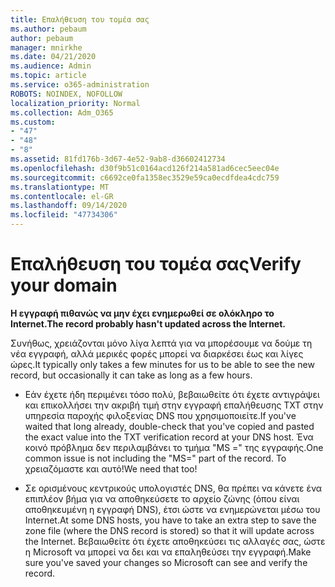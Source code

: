 ```yaml
---
title: Επαλήθευση του τομέα σας
ms.author: pebaum
author: pebaum
manager: mnirkhe
ms.date: 04/21/2020
ms.audience: Admin
ms.topic: article
ms.service: o365-administration
ROBOTS: NOINDEX, NOFOLLOW
localization_priority: Normal
ms.collection: Adm_O365
ms.custom:
- "47"
- "48"
- "8"
ms.assetid: 81fd176b-3d67-4e52-9ab8-d36602412734
ms.openlocfilehash: d30f9b51c0164acd126f214a581ad6cec5eec04e
ms.sourcegitcommit: c6692ce0fa1358ec3529e59ca0ecdfdea4cdc759
ms.translationtype: MT
ms.contentlocale: el-GR
ms.lasthandoff: 09/14/2020
ms.locfileid: "47734306"
---
```

# <a name="verify-your-domain"></a><span data-ttu-id="b981c-102">Επαλήθευση του τομέα σας</span><span class="sxs-lookup"><span data-stu-id="b981c-102">Verify your domain</span></span>

 <span data-ttu-id="b981c-103">**Η εγγραφή πιθανώς να μην έχει ενημερωθεί σε ολόκληρο το Internet.**</span><span class="sxs-lookup"><span data-stu-id="b981c-103">**The record probably hasn't updated across the Internet.**</span></span>
  
<span data-ttu-id="b981c-104">Συνήθως, χρειάζονται μόνο λίγα λεπτά για να μπορέσουμε να δούμε τη νέα εγγραφή, αλλά μερικές φορές μπορεί να διαρκέσει έως και λίγες ώρες.</span><span class="sxs-lookup"><span data-stu-id="b981c-104">It typically only takes a few minutes for us to be able to see the new record, but occasionally it can take as long as a few hours.</span></span> 
  
- <span data-ttu-id="b981c-105">Εάν έχετε ήδη περιμένει τόσο πολύ, βεβαιωθείτε ότι έχετε αντιγράψει και επικολλήσει την ακριβή τιμή στην εγγραφή επαλήθευσης TXT στην υπηρεσία παροχής φιλοξενίας DNS που χρησιμοποιείτε.</span><span class="sxs-lookup"><span data-stu-id="b981c-105">If you've waited that long already, double-check that you've copied and pasted the exact value into the TXT verification record at your DNS host.</span></span> <span data-ttu-id="b981c-106">Ένα κοινό πρόβλημα δεν περιλαμβάνει το τμήμα "MS =" της εγγραφής.</span><span class="sxs-lookup"><span data-stu-id="b981c-106">One common issue is not including the "MS=" part of the record.</span></span> <span data-ttu-id="b981c-107">Το χρειαζόμαστε και αυτό!</span><span class="sxs-lookup"><span data-stu-id="b981c-107">We need that too!</span></span>

- <span data-ttu-id="b981c-108">Σε ορισμένους κεντρικούς υπολογιστές DNS, θα πρέπει να κάνετε ένα επιπλέον βήμα για να αποθηκεύσετε το αρχείο ζώνης (όπου είναι αποθηκευμένη η εγγραφή DNS), έτσι ώστε να ενημερώνεται μέσω του Internet.</span><span class="sxs-lookup"><span data-stu-id="b981c-108">At some DNS hosts, you have to take an extra step to save the zone file (where the DNS record is stored) so that it will update across the Internet.</span></span> <span data-ttu-id="b981c-109">Βεβαιωθείτε ότι έχετε αποθηκεύσει τις αλλαγές σας, ώστε η Microsoft να μπορεί να δει και να επαληθεύσει την εγγραφή.</span><span class="sxs-lookup"><span data-stu-id="b981c-109">Make sure you've saved your changes so Microsoft can see and verify the record.</span></span>
